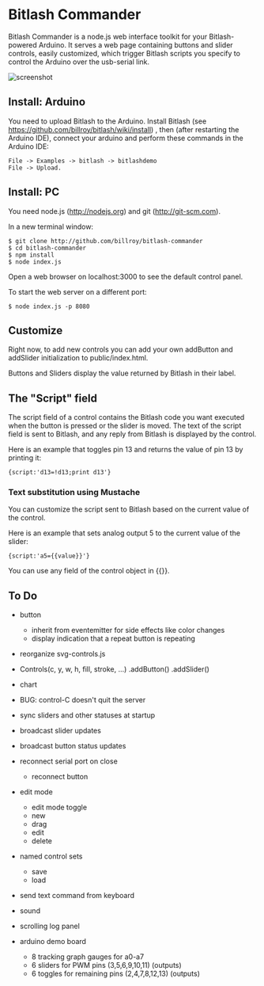 # Bitlash Commander

Bitlash Commander is a node.js web interface toolkit for your Bitlash-powered Arduino.  It serves a web page containing buttons and slider controls, easily customized, which trigger Bitlash scripts you specify to control the Arduino over the usb-serial link.

![screenshot](https://raw.github.com/billroy/bitlash-commander/master/screenshot.png)

## Install: Arduino

You need to upload Bitlash to the Arduino.  Install Bitlash (see https://github.com/billroy/bitlash/wiki/install) , then (after restarting the Arduino IDE), connect your arduino and perform these commands in the Arduino IDE:

	File -> Examples -> bitlash -> bitlashdemo
	File -> Upload.

## Install: PC

You need node.js (http://nodejs.org) and git (http://git-scm.com).

In a new terminal window:

	$ git clone http://github.com/billroy/bitlash-commander
	$ cd bitlash-commander
	$ npm install
	$ node index.js

Open a web browser on localhost:3000 to see the default control panel.

To start the web server on a different port:

	$ node index.js -p 8080

## Customize

Right now, to add new controls you can add your own addButton and addSlider initialization to public/index.html.

Buttons and Sliders display the value returned by Bitlash in their label.

## The "Script" field

The script field of a control contains the Bitlash code you want executed when the button is pressed or the slider is moved.  The text of the script field is sent to Bitlash, and any reply from Bitlash is displayed by the control.

Here is an example that toggles pin 13 and returns the value of pin 13 by printing it:

	{script:'d13=!d13;print d13'}


### Text substitution using Mustache

You can customize the script sent to Bitlash based on the current value of the control.

Here is an example that sets analog output 5 to the current value of the slider:

	{script:'a5={{value}}'}

You can use any field of the control object in {{}}.


## To Do

- button
	- inherit from eventemitter for side effects like color changes
	- display indication that a repeat button is repeating

- reorganize svg-controls.js
- Controls(c, y, w, h, fill, stroke, ...)
	.addButton()
	.addSlider()

- chart
- BUG: control-C doesn't quit the server

- sync sliders and other statuses at startup
- broadcast slider updates
- broadcast button status updates
- reconnect serial port on close
	- reconnect button

- edit mode
	- edit mode toggle
	- new
	- drag
	- edit
	- delete

- named control sets
	- save
	- load

- send text command from keyboard
- sound
- scrolling log panel

- arduino demo board
	- 8 tracking graph gauges for a0-a7
	- 6 sliders for PWM pins (3,5,6,9,10,11) (outputs)
	- 6 toggles for remaining pins (2,4,7,8,12,13) (outputs)
